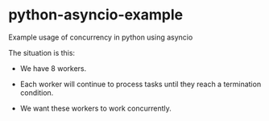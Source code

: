 # python-asyncio-example
Example usage of concurrency in python using asyncio

The situation is this:

* We have 8 workers.

* Each worker will continue to process tasks until they reach a termination condition. 

* We want these workers to work concurrently.

 
